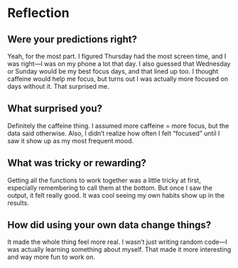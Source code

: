 # Reflection

## Were your predictions right?
Yeah, for the most part. I figured Thursday had the most screen time, and I was right—I was on my phone a lot that day. I also guessed that Wednesday or Sunday would be my best focus days, and that lined up too. I thought caffeine would help me focus, but turns out I was actually more focused on days without it. That surprised me.

## What surprised you?
Definitely the caffeine thing. I assumed more caffeine = more focus, but the data said otherwise. Also, I didn’t realize how often I felt “focused” until I saw it show up as my most frequent mood.

## What was tricky or rewarding?
Getting all the functions to work together was a little tricky at first, especially remembering to call them at the bottom. But once I saw the output, it felt really good. It was cool seeing my own habits show up in the results.

## How did using your own data change things?
It made the whole thing feel more real. I wasn’t just writing random code—I was actually learning something about myself. That made it more interesting and way more fun to work on.
